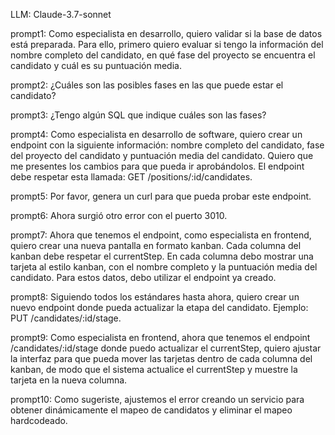 LLM: Claude-3.7-sonnet

prompt1: Como especialista en desarrollo, quiero validar si la base de datos está preparada. Para ello, primero quiero evaluar si tengo la información del nombre completo del candidato, en qué fase del proyecto se encuentra el candidato y cuál es su puntuación media.

prompt2: ¿Cuáles son las posibles fases en las que puede estar el candidato?

prompt3: ¿Tengo algún SQL que indique cuáles son las fases?

prompt4: Como especialista en desarrollo de software, quiero crear un endpoint con la siguiente información: nombre completo del candidato, fase del proyecto del candidato y puntuación media del candidato. Quiero que me presentes los cambios para que pueda ir aprobándolos. El endpoint debe respetar esta llamada: GET /positions/:id/candidates.

prompt5: Por favor, genera un curl para que pueda probar este endpoint.

prompt6: Ahora surgió otro error con el puerto 3010.

prompt7: Ahora que tenemos el endpoint, como especialista en frontend, quiero crear una nueva pantalla en formato kanban. Cada columna del kanban debe respetar el currentStep. En cada columna debo mostrar una tarjeta al estilo kanban, con el nombre completo y la puntuación media del candidato. Para estos datos, debo utilizar el endpoint ya creado.

prompt8: Siguiendo todos los estándares hasta ahora, quiero crear un nuevo endpoint donde pueda actualizar la etapa del candidato. Ejemplo: PUT /candidates/:id/stage.

prompt9: Como especialista en frontend, ahora que tenemos el endpoint /candidates/:id/stage donde puedo actualizar el currentStep, quiero ajustar la interfaz para que pueda mover las tarjetas dentro de cada columna del kanban, de modo que el sistema actualice el currentStep y muestre la tarjeta en la nueva columna.

prompt10: Como sugeriste, ajustemos el error creando un servicio para obtener dinámicamente el mapeo de candidatos y eliminar el mapeo hardcodeado.